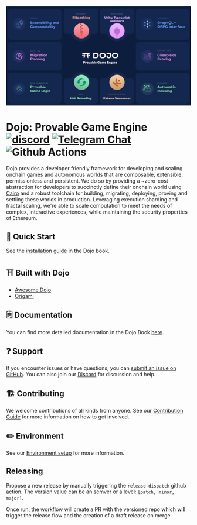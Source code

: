 ![Dojo Feature Matrix](.github/feature_matrix.png)

# Dojo: Provable Game Engine [![discord](https://img.shields.io/badge/join-dojo-green?logo=discord&logoColor=white)](https://discord.gg/PwDa2mKhR4) [![Telegram Chat][tg-badge]][tg-url] ![Github Actions][gha-badge]

[gha-badge]: https://img.shields.io/github/actions/workflow/status/dojoengine/dojo/ci.yml?branch=main
[tg-badge]: https://img.shields.io/endpoint?color=neon&logo=telegram&label=chat&style=flat-square&url=https%3A%2F%2Ftg.sumanjay.workers.dev%2Fdojoengine
[tg-url]: https://t.me/dojoengine

Dojo provides a developer friendly framework for developing and scaling onchain games and autonomous worlds that are composable, extensible, permissionless and persistent. We do so by providing a ~zero-cost abstraction for developers to succinctly define their onchain world using [Cairo](https://github.com/starkware-libs/cairo) and a robust toolchain for building, migrating, deploying, proving and settling these worlds in production. Leveraging execution sharding and fractal scaling, we're able to scale computation to meet the needs of complex, interactive experiences, while maintaining the security properties of Ethereum.

## 🚀 Quick Start

See the [installation guide](https://book.dojoengine.org/getting-started/quick-start) in the Dojo book.

## ⛩️ Built with Dojo

- [Awesome Dojo](https://github.com/dojoengine/awesome-dojo)
- [Origami](https://github.com/dojoengine/origami)

## 🗒️ Documentation

You can find more detailed documentation in the Dojo Book [here](https://book.dojoengine.org/).

## ❓ Support

If you encounter issues or have questions, you can [submit an issue on GitHub](https://github.com/dojoengine/dojo/issues). You can also join our [Discord](https://discord.gg/PwDa2mKhR4) for discussion and help.

## 🏗️ Contributing

We welcome contributions of all kinds from anyone. See our [Contribution Guide](/CONTRIBUTING.md) for more information on how to get involved.

## ✏️ Environment

See our [Environment setup](https://book.dojoengine.org/getting-started) for more information.

## Releasing

Propose a new release by manually triggering the `release-dispatch` github action. The version value can be an semver or a level: `[patch, minor, major]`.

Once run, the workflow will create a PR with the versioned repo which will trigger the release flow and the creation of a draft release on merge.
